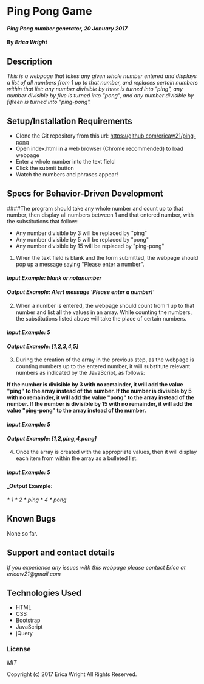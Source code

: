 # Ping Pong Game

#### _Ping Pong number generator, 20 January 2017_

#### By _**Erica Wright**_

## Description

_This is a webpage that takes any given whole number entered and displays a list of all numbers from 1 up to that number, and replaces certain numbers within that list: any number divisible by three is turned into "ping", any number divisible by five is turned into "pong", and any number divisible by fifteen is turned into "ping-pong"._

## Setup/Installation Requirements

* Clone the Git repository from this url: https://github.com/ericaw21/ping-pong
* Open index.html in a web browser (Chrome recommended) to load webpage
* Enter a whole number into the text field
* Click the submit button
* Watch the numbers and phrases appear!

## Specs for Behavior-Driven Development

####The program should take any whole number and count up to that number, then display all numbers between 1 and that entered number, with the substitutions that follow:

* Any number divisible by 3 will be replaced by "ping"
* Any number divisible by 5 will be replaced by "pong"
* Any number divisible by 15 will be replaced by "ping-pong"

1. When the text field is blank and the form submitted, the webpage should pop up a message saying "Please enter a number".

  #### _Input Example: blank or notanumber_
  #### _Output Example: Alert message 'Please enter a number!'_

2. When a number is entered, the webpage should count from 1 up to that number and list all the values in an array. While counting the numbers, the substitutions listed above will take the place of certain numbers.

  #### _Input Example: 5_
  #### _Output Example: [1,2,3,4,5]_

3. During the creation of the array in the previous step, as the webpage is counting numbers up to the entered number, it will substitute relevant numbers as indicated by the JavaScript, as follows:

**If the number is divisible by 3 with no remainder, it will add the value "ping" to the array instead of the number. If the number is divisible by 5 with no remainder, it will add the value "pong" to the array instead of the number. If the number is divisible by 15 with no remainder, it will add the value "ping-pong" to the array instead of the number.**

  #### _Input Example: 5_
  #### _Output Example: [1,2,ping,4,pong]_

4. Once the array is created with the appropriate values, then it will display each item from within the array as a bulleted list.

  #### _Input Example: 5_
  #### _Output Example:
  _* 1_
  _* 2_
  _* ping_
  _* 4_
  _* pong_

## Known Bugs

None so far.

## Support and contact details

_If you experience any issues with this webpage please contact Erica at ericaw21@gmail.com_

## Technologies Used

* HTML
* CSS
* Bootstrap
* JavaScript
* jQuery

### License

*MIT*

Copyright (c) 2017 Erica Wright All Rights Reserved.
